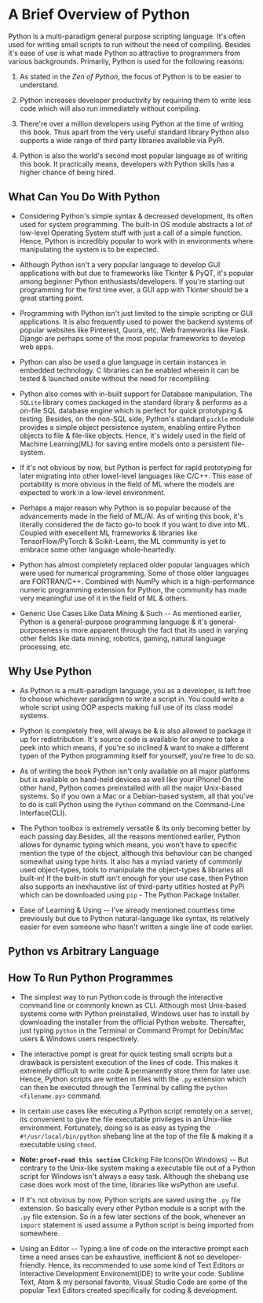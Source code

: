 # A Brief Overview of Python

Python is a multi-paradigm general purpose scripting language. It's often used for writing small scripts to run without the need of compiling. Besides it's ease of use is what made Python so attractive to programmers from various backgrounds. Primarily, Python is used for the following reasons:

1. As stated in the _Zen of Python_, the focus of Python is to be easier to understand.

2. Python increases developer productivity by requiring them to write less code which will also run immediately without compiling.

3. There're over a million developers using Python at the time of writing this book. Thus apart from the very useful standard library Python also supports a wide range of third party libraries available via PyPi.

4. Python is also the world's second most popular language as of writing this book. It practically means, developers with Python skills has a higher chance of being hired.

## What Can You Do With Python

- Considering Python's simple syntax & decreased development, its often used for system programming. The built-in OS module abstracts a lot of low-level Operating System stuff with just a call of a simple function. Hence, Python is incredibly popular to work with in environments where manipulating the system is to be expected.

- Although Python isn't a very popular language to develop GUI applications with but due to frameworks like Tkinter & PyQT, it's popular among beginner Python enthusiasts/developers. If you're starting out programming for the first time ever, a GUI app with Tkinter should be a great starting point.

- Programming with Python isn't just limited to the simple scripting or GUI applications. It is also frequently used to power the backend systems of popular websites like Pinterest, Quora, etc. Web frameworks like Flask. Django are perhaps some of the most popular frameworks to develop web apps.

- Python can also be used a glue language in certain instances in embedded technology. C libraries can be enabled wherein it can be tested & launched onsite without the need for recompliling.

- Python also comes with in-built support for Database manipulation. The `SQLite` library comes packaged in the standard library & performs as a on-file SQL database engine which is perfect for quick prototyping & testing. Besides, on the non-SQL side, Python's standard `pickle` module provides a simple object persistence system, enabling entire Python objects to file & file-like objects. Hence, it's widely used in the field of Machine Learning(ML) for saving entire models onto a persistent file-system.

- If it's not obvious by now, but Python is perfect for rapid prototyping for later migrating into other lowel-level languages like C/C++. This ease of portability is more obvious in the field of ML where the models are expected to work in a low-level environment.

- Perhaps a major reason why Python is so popular because of the advancements made in the field of ML/AI. As of writing this book, it's literally considered the de facto go-to book if you want to dive into ML. Coupled with execellent  ML frameworks & libraries like TensorFlow/PyTorch & Scikit-Learn, the ML community is yet to embrace some other language whole-heartedly.

- Python has almost completely replaced older popular languages which were used for numerical programming. Some of those older languages are FORTRAN/C++. Combined with NumPy which is a high-performance numeric programming extension for Python, the community has made very meaningful use of it in the field of ML & others.

- Generic Use Cases Like Data Mining & Such -- As mentioned earlier, Python is a general-purpose programming language & it's general-purposeness is more apparent through the fact that its used in varying other fields like data mining, robotics, gaming, natural language processing, etc.

## Why Use Python

- As Python is a multi-paradigm language, you as a developer, is left free to choose whichever paradigmn to write a script in. You could write a whole script using OOP aspects making full use of its class model systems.

- Python is completely free, will always be & is also allowed to package it up for redistribution. It's source code is available for anyone to take a peek into which means, if you're so inclined & want to make a different typen of the Python programming itself for yourself, you're free to do so.

- As of writing the book Python isn't only available on all major platforms but is available on hand-held devices as well like your iPhone! On the other hand, Python comes preinstalled with all the major Unix-based systems. So if you own a Mac or a Debian-based system, all that you've to do is call Python using the `Python` command on the Command-Line Interface(CLI).

- The Python toolbox is extremely versatile & its only becoming better by each passing day.Besides, all the reasons mentioned earlier, Python allows for dynamic typing which means, you won't have to specific mention the type of the object, although this behaviour can be changed somewhat using type hints. It also has a myriad variety of commonly used object-types, tools to manipulate the object-types & libraries all built-in! If the built-in stuff isn't enough for your use case, then Python also supports an inexhaustive list of third-party utlities hosted at PyPi which can be downloaded using `pip` - The Python Package Installer.

- Ease of Learning & Using -- I've already mentioned countless time previously but due to Python natural-language like syntax, its relatively easier for even someone who hasn't written a single line of code earlier.

## Python vs Arbitrary Language

## How To Run Python Programmes

- The simplest way to run Python code is through the interactive command line or commonly known as CLI. Although most Unix-based systems come with Python preinstalled, Windows user has to install by downloading the installer from the official Python website. Thereafter, just typing `python` in the Terminal or Command Prompt for Debin/Mac users & Windows users respectively.

- The interactive pompt is great for quick testing small scripts but a drawback is persistent execution of the lines of code. This makes it extremely difficult to write code & permanently store them for later use. Hence, Python scripts are written in files with the `.py` extension which can then be executed through the Terminal by calling the `python <filename.py>` command.

- In certain use cases like executing a Python script remotely on a server, its convenient to give the file executable privileges in an Unix-like environment. Fortunately, doing so is as easy as typing the `#!/usr/local/bin/python` shebang line at the top of the file & making it a executable using `chmod`.

- **Note:  `proof-read this section`** Clicking File Icons(On Windows) -- But contrary to the Unix-like system making a executable file out of a Python script for Windows isn't always a easy task. Although the shebang use case does work most of the time, libraries like wsPython are useful.

- If it's not obvious by now, Python scripts are saved using the `.py` file extension. So basically every other Python module is a script with the `.py` file extension. So in a few later sections of the book, whenever an `import` statement is used assume a Python script is being imported from somewhere.

- Using an Editor -- Typing a line of code on the interactive prompt each time a need arises can be exhaustive, inefficient & not so developer-friendly. Hence, its recommended to use some kind of Text Editors or Interactive Development Environemt(IDE) to write your code. Sublime Text, Atom & my personal favorite, Visual Studio Code are some of the popular Text Editors created specifically for coding & development.
